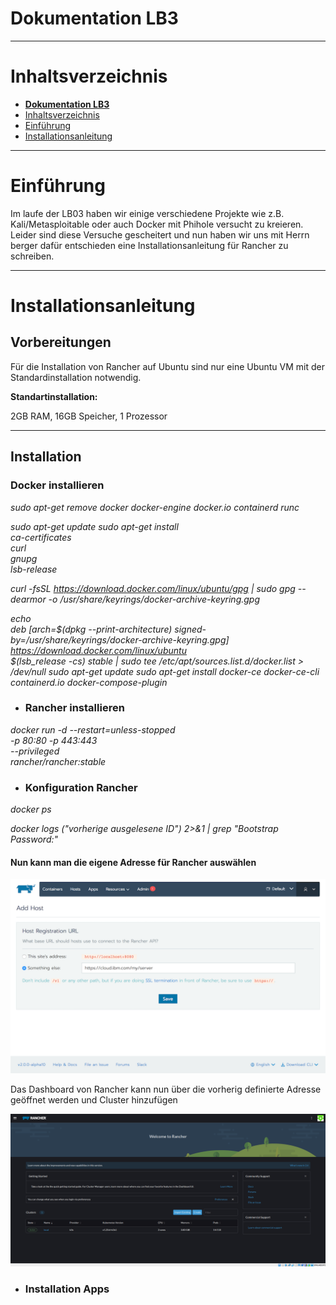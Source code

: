 # **Dokumentation LB3**

---

# Inhaltsverzeichnis

- [**Dokumentation LB3**](#dokumentation-lb3)
- [Inhaltsverzeichnis](#inhaltsverzeichnis)
- [Einführung](#einführung)
- [Installationsanleitung](#Installationsanleitung)

---

# Einführung
Im laufe der LB03 haben wir einige verschiedene Projekte wie z.B. Kali/Metasploitable oder auch Docker mit Phihole versucht zu kreieren. Leider sind diese Versuche gescheitert und nun haben wir uns mit Herrn berger dafür entschieden eine Installationsanleitung für Rancher zu schreiben.

---  

# Installationsanleitung
<h2>Vorbereitungen</h2>

Für die Installation von Rancher auf Ubuntu sind nur eine Ubuntu VM mit der Standardinstallation notwendig.

<b>Standartinstallation: </b>

2GB RAM, 
16GB Speicher, 1 Prozessor

---
<h2>Installation</h2>
<h3>Docker installieren</h3>

<em>
sudo apt-get remove docker docker-engine docker.io containerd runc

sudo apt-get update
 sudo apt-get install \
    ca-certificates \
    curl \
    gnupg \
    lsb-release
	
curl -fsSL https://download.docker.com/linux/ubuntu/gpg | sudo gpg --dearmor -o /usr/share/keyrings/docker-archive-keyring.gpg

echo \
  deb [arch=$(dpkg --print-architecture) signed-by=/usr/share/keyrings/docker-archive-keyring.gpg] https://download.docker.com/linux/ubuntu \
  $(lsb_release -cs) stable | sudo tee /etc/apt/sources.list.d/docker.list > /dev/null
 sudo apt-get update
 sudo apt-get install docker-ce docker-ce-cli containerd.io docker-compose-plugin
 </em>

- <h3>Rancher installieren</h3>

<em>docker run -d --restart=unless-stopped \
-p 80:80 -p 443:443 \
--privileged \
rancher/rancher:stable
</em>

- <h3>Konfiguration Rancher</h3>

<em>docker ps</em> 

<em>docker logs ("vorherige ausgelesene ID") 2>&1 | grep "Bootstrap Password:"

</em> 

<h4>Nun kann man die eigene Adresse für Rancher auswählen</h4>

![image](https://github.com/RobinGantenbein/M300-Services/blob/main/lb3/images/add-host.png)

Das Dashboard von Rancher kann nun über die vorherig definierte Adresse geöffnet werden und Cluster hinzufügen

![image](https://github.com/RobinGantenbein/M300-Services/blob/main/lb3/images/clusterview.png)

- <h3>Installation Apps</h3>


